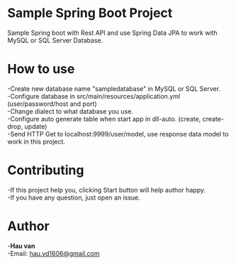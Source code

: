 # Sample Spring Boot Project
Sample Spring boot with Rest API and use Spring Data JPA to work with MySQL or SQL Server Database.


# How to use
-Create new database name "sampledatabase" in MySQL or SQL Server. <br/>
-Configure database in src/main/resources/application.yml (user/password/host and port) <br/>
-Change dialect to what database you use. <br/>
-Configure auto generate table when start app in dll-auto. (create, create-drop, update)<br/>
-Send HTTP Get to localhost:9999/user/model, use response data model to work in this project.<br/>

# Contributing
-If this project help you, clicking Start button will help author happy.<br/>
-If you have any question, just open an issue.

# Author
-<b>Hau van</b><br/>
-Email: hau.vd1606@gmail.com
